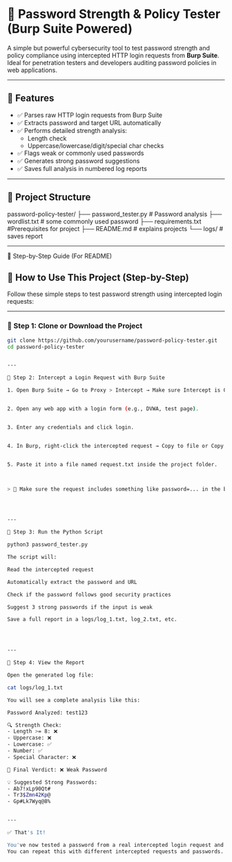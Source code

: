 # 🔐 Password Strength & Policy Tester (Burp Suite Powered)

A simple but powerful cybersecurity tool to test password strength and policy compliance using intercepted HTTP login requests from **Burp Suite**.  
Ideal for penetration testers and developers auditing password policies in web applications.

---

## 🚀 Features

- ✅ Parses raw HTTP login requests from Burp Suite
- ✅ Extracts password and target URL automatically
- ✅ Performs detailed strength analysis:
  - Length check
  - Uppercase/lowercase/digit/special char checks
- ✅ Flags weak or commonly used passwords
- ✅ Generates strong password suggestions
- ✅ Saves full analysis in numbered log reports

---

## 📂 Project Structure

password-policy-tester/
├── password_tester.py          # Password analysis
├── wordlist.txt                # some commonly used password
├── requirements.txt            #Prerequisites for project
├── README.md                   # explains projects
└── logs/                       # saves report



---

📖 Step-by-Step Guide (For README)

## 📖 How to Use This Project (Step-by-Step)

Follow these simple steps to test password strength using intercepted login requests:

---

### 🔹 Step 1: Clone or Download the Project

```bash
git clone https://github.com/yourusername/password-policy-tester.git
cd password-policy-tester


---

🔹 Step 2: Intercept a Login Request with Burp Suite

1. Open Burp Suite → Go to Proxy > Intercept → Make sure Intercept is ON.


2. Open any web app with a login form (e.g., DVWA, test page).


3. Enter any credentials and click login.


4. In Burp, right-click the intercepted request → Copy to file or Copy raw request.


5. Paste it into a file named request.txt inside the project folder.



> 📌 Make sure the request includes something like password=... in the body.




---

🔹 Step 3: Run the Python Script

python3 password_tester.py

The script will:

Read the intercepted request

Automatically extract the password and URL

Check if the password follows good security practices

Suggest 3 strong passwords if the input is weak

Save a full report in a logs/log_1.txt, log_2.txt, etc.




---

🔹 Step 4: View the Report

Open the generated log file:

cat logs/log_1.txt

You will see a complete analysis like this:

Password Analyzed: test123

🔍 Strength Check:
- Length >= 8: ❌
- Uppercase: ❌
- Lowercase: ✅
- Number: ✅
- Special Character: ❌

🏁 Final Verdict: ❌ Weak Password

💡 Suggested Strong Passwords:
- Ab7!xLp90Qt#
- Tr3$Zmn42Kp@
- Gp#Lk7Wyq@8%


---

✅ That's It!

You've now tested a password from a real intercepted login request and generated a detailed cybersecurity report.
You can repeat this with different intercepted requests and passwords.
